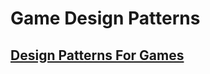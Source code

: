 # Game Design Patterns

## [Design Patterns For Games](https://gameprogrammingpatterns.com/contents.html)